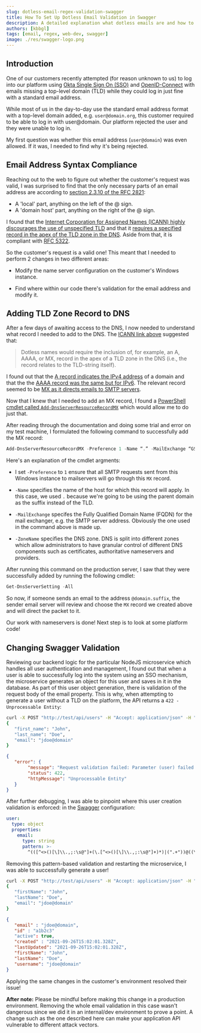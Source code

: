 ```yaml
---
slug: dotless-email-regex-validation-swagger
title: How To Set Up Dotless Email Validation in Swagger
description: A detailed explanation what dotless emails are and how to set them up in Swagger.
authors: [kbbgl]
tags: [email, regex, web-dev, swagger]
image: ./res/swagger-logo.png
---
```


## Introduction

One of our customers recently attempted (for reason unknown to us) to log into our platform using [Okta Single Sign On (SSO)](https://www.okta.com/products/single-sign-on/) and [OpenID-Connect](https://openid.net/connect/) with emails missing a top-level domain (TLD) while they could log in just fine with a standard email address.

<!-- truncate -->

While most of us in the day-to-day use the standard email address format with a top-level domain added, e.g. `user@domain.org`, this customer required to be able to log in with user@domain. Our platform rejected the user and they were unable to log in.

My first question was whether this email address (`user@domain`) was even allowed. If it was, I needed to find why it's being rejected.

## Email Address Syntax Compliance

Reaching out to the web to figure out whether the customer's request was valid, I was surprised to find that the only necessary parts of an email address are according to [section 2.3.10 of the RFC 2821](https://datatracker.ietf.org/doc/html/rfc2821#section-2.3.10):

- A 'local' part, anything on the left of the @ sign.
- A 'domain host' part, anything on the right of the @ sign.

I found that the [Internet Corporation for Assigned Names (ICANN) highly discourages the use of unspecified TLD](https://www.icann.org/en/system/files/files/ua-factsheet-a4-17dec15-en.pdf) and that it [requires a specified record in the apex of the TLD zone in the DNS](https://www.icann.org/en/announcements/details/new-gtld-dotless-domain-names-prohibited-30-8-2013-en). Aside from that, it is compliant with [RFC 5322](https://datatracker.ietf.org/doc/html/rfc5322#section-3).

So the customer's request is a valid one! This meant that I needed to perform 2 changes in two different areas:

- Modify the name server configuration on the customer's Windows instance.

- Find where within our code there's validation for the email address and modify it.

## Adding TLD Zone Record to DNS

After a few days of awaiting access to the DNS, I now needed to understand what record I needed to add to the DNS. The [ICANN link above](https://www.icann.org/en/announcements/details/new-gtld-dotless-domain-names-prohibited-30-8-2013-en) suggested that:

> Dotless names would require the inclusion of, for example, an A, AAAA, or MX, record in the apex of a TLD zone in the DNS (i.e., the record relates to the TLD-string itself).

I found out that the [A record indicates the IPv4 address](https://www.cloudflare.com/learning/dns/dns-records/dns-a-record/) of a domain and that the the [AAAA record was the same but for IPv6](https://il.godaddy.com/en/help/add-an-aaaa-record-19214). The relevant record seemed to be [MX as it directs emails to SMTP servers](https://www.cloudflare.com/learning/dns/dns-records/dns-mx-record/).

Now that I knew that I needed to add an MX record, I found a [PowerShell cmdlet called `Add-DnsServerResourceRecordMX`](https://docs.microsoft.com/en-us/powershell/module/dnsserver/add-dnsserverresourcerecordmx?view=windowsserver2019-ps) which would allow me to do just that.

After reading through the documentation and doing some trial and error on my test machine, I formulated the following command to successfully add the MX record:

```powershell
Add-DnsServerResourceRecordMX -Preference 1 -Name “.” -MailExchange “GS-MEX001.domain.suffix” -ZoneName “domain.suffix”
```

Here's an explanation of the cmdlet argments:

- I set `-Preference` to `1` ensure that all SMTP requests sent from this Windows instance to mailservers will go through this `MX` record.

- `-Name` specifies the name of the host for which this record will apply. In this case, we used `.` because we're going to be using the parent domain as the suffix instead of the TLD.

- `-MailExchange` specifes the Fully Qualified Domain Name (FQDN) for the mail exchanger, e.g. the SMTP server address. Obviously the one used in the command above is made up.

- `-ZoneName` specifies the DNS zone. DNS is split into different zones which allow administrators to have granular control of different DNS components such as certificates, authoritative nameservers and providers.

After running this command on the production server, I saw that they were successfully added by running the following cmdlet:

```powershell
Get-DnsServerSetting -All
```

So now, if someone sends an email to the address `@domain.suffix`, the sender email server will review and choose the `MX` record we created above and will direct the packet to it.

Our work with nameservers is done! Next step is to look at some platform code!

## Changing Swagger Validation

Reviewing our backend logic for the particular NodeJS microservice which handles all user authentication and management, I found out that when a user is able to successfully  log into the system using an SSO mechanism, the microservice generates an object for this user and saves in it in the database. As part of this user object generation, there is validation of the request body of the email property. This is why, when attempting to generate a user without a TLD on the platform, the API returns a `422 - Unprocessable Entity`:

```bash
curl -X POST "http://test/api/users" -H "Accept: application/json" -H "Content-Type: application/json" -d
{
   "first_name": "John",
   "last_name": "Doe",
   "email": "jdoe@domain"
}
```

```json
{
   "error": {
        "message": "Request validation failed: Parameter (user) failed schema validation",
        "status": 422,
        "httpMessage": "Unprocessable Entity"
   }
}
```

After further debugging, I was able to pinpoint where this user creation validation is enforced: in the [Swagger](https://swagger.io/) configuration:

```yaml
user:
  type: object
  properties:
    email:
      type: string
      pattern: >-
        ^(([^<>()[\]\\.,;:\s@"]+(\.[^<>()[\]\\.,;:\s@"]+)*)|(".+"))@((\[[0-9]{1,3}\.[0-9]{1,3}\.[0-9]{1,3}\.[0-9]{1,3}\])|(([a-zA-Z\-0-9]+\.)+[a-zA-Z]{2,}))$

```

Removing this pattern-based validation and restarting the microservice, I was able to successfully generate a user!

```bash
curl -X POST "http://test/api/users" -H "Accept: application/json" -H "Content-Type: application/json" -d
{
   "firstName": "John",
   "lastName": "Doe",
   "email": "jdoe@domain"
}
```

```json
{
   "email" : "jdoe@domain",
   "id" : "a1b2c3"
   "active": true,
   "created" : "2021-09-26T15:02:01.328Z",
   "lastUpdated": "2021-09-26T15:02:01.328Z",
   "firstName": "John",
   "lastName": "Doe",
   "username": "jdoe@domain"
}
```

Applying the same changes in the customer's environment resolved their issue!

**After note:** Please be mindful before making this change in a production environment. Removing the whole email validation in this case wasn't dangerous since we did it in an internal/dev environment to prove a point. A change such as the one described here can make your application API vulnerable to different attack vectors.
